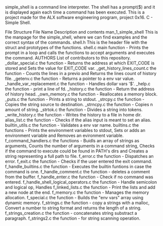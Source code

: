 simple_shell is a command line interpreter. The shell has a prompt($) and it is displayed again each time a command has been executed. This is a project made for the ALX software engineering program, project 0x16. C - Simple Shell.

File Structure
File Name	Description and contents
man_1_simple_shell	This is the manpage for the simple_shell, where we can find examples and the correct syntax of the commands.
shell.h	This is the header file with the struct and prototypes of the functions.
shell.c	main function - Prints the prompt in a loop and calls the functions to accept arguments and executes the command.
AUTHORS	List of contributors to this repository.
_dollar_special.c	the function - Returns the address at which EXIT_CODE is stored and Sets the value for EXIT_CODE var.
_get_history_lines_count.c	the function - Counts the lines in a previo and Returns the lines count of history file.
_getenv.c	the function - Returns a pointer to a env var value.
_handle_var_replacement.c	the function - Handles dollar vars '$'.
_help.c	the function - print a line of fd.
_history.c	the function - Return the address of history head.
_own_memory.c	the function - Reallocates a memory block.
_puts.c	the function - Prints a string to stdout.
_strcpy.c	the function - Copies the string source to destination.
_strncpy.c	the function - Copies n amount of string.
_strtok.c	the function - Divides a string into tokens.
_write_history.c	the function - Writes the history to a file in home dir.
alias_list.c	the function - Checks if the alias input is meant to set an alias.
builtin_utils.c	the function - Validates a env var name.
builtins.c	the functions - Prints the environment variables to stdout, Sets or adds an environment variable and Removes an evironment variable.
f_command_handlers.c	the functions - Buidls an array of strings as arguments, Counts the number of arguments in a command string, Checks if the command to execute could be found in PATH's dirs and Creates a string representing a full path to file.
f_error.c	the function - Dispatches an error.
f_exit.c	the function - Checks if the user entered the exit command.
f_handle_builtins.c	the function - Executes the builtin funtions in case the command is one.
f_handle_comment.c	the function - deletes a comment from the buffer.
f_handle_enter.c	the function - Check if no command was entered.
f_handle_shell_logical_operators.c	the function - Handle semicolon and logical op, Handles
f_linked_lists.c	the function - Print the lists and add a new node at the end.
f_memory.c	the function - Manages the memory allocation.
f_special.c	the function - Builds the "env vars" array using dynamic memory.
f_strings.c	the function - copy a strings with a malloc, Convert a number to string format and returns the length of a string.
f_strings_creation.c	the function - concatenates string substract a paragraph.
f_strings2.c	the function - for string scanning operation.
